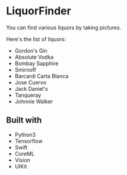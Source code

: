 # LiquorFinder

You can find various liquors by taking pictures.

Here's the list of liquors:
* Gordon's Gin
* Absolute Vodka
* Bombay Sapphire
* Smirnoff
* Barcardi Carta Blanca
* Jose Cuervo
* Jack Daniel's
* Tanqueray
* Johnnie Walker


## Built with

* Python3
* Tensorflow
* Swift
* CoreML
* Vision
* UIKit
